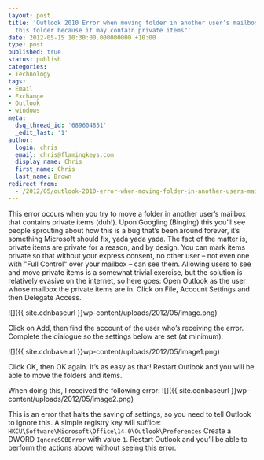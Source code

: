 ```yaml
---
layout: post
title: 'Outlook 2010 Error when moving folder in another user’s mailbox: "Cannot copy
  this folder because it may contain private items"'
date: 2012-05-15 10:30:00.000000000 +10:00
type: post
published: true
status: publish
categories:
- Technology
tags:
- Email
- Exchange
- Outlook
- windows
meta:
  dsq_thread_id: '689604851'
  _edit_last: '1'
author:
  login: chris
  email: chris@flamingkeys.com
  display_name: Chris
  first_name: Chris
  last_name: Brown
redirect_from:
  - /2012/05/outlook-2010-error-when-moving-folder-in-another-users-mailbox-cannot-copy-this-folder-because-it-may-contain-private-items/
---
```

This error occurs when you try to move a folder in another user’s mailbox that contains private items (duh!). Upon Googling (Binging) this you’ll see people sprouting about how this is a bug that’s been around forever, it’s something Microsoft should fix, yada yada yada. The fact of the matter is, private items are private for a reason, and by design. You can mark items private so that without your express consent, no other user – not even one with "Full Control" over your mailbox – can see them. Allowing users to see and move private items is a somewhat trivial exercise, but the solution is relatively evasive on the internet, so here goes:
Open Outlook as the user whose mailbox the private items are in. Click on File, Account Settings and then Delegate Access.

![]({{ site.cdnbaseurl }}wp-content/uploads/2012/05/image.png)

Click on Add, then find the account of the user who’s receiving the error. Complete the dialogue so the settings below are set (at minimum):

![]({{ site.cdnbaseurl }}wp-content/uploads/2012/05/image1.png)

Click OK, then OK again. It’s as easy as that! Restart Outlook and you will be able to move the folders and items.

When doing this, I received the following error:
![]({{ site.cdnbaseurl }}wp-content/uploads/2012/05/image2.png)


This is an error that halts the saving of settings, so you need to tell Outlook to ignore this. A simple registry key will suffice:
`HKCU\Software\Microsoft\Office\14.0\Outlook\Preferences`
Create a DWORD `IgnoreSOBError` with value `1`.
Restart Outlook and you’ll be able to perform the actions above without seeing this error.
